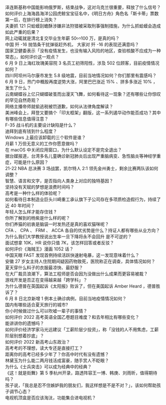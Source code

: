 泽连斯基称中国能影响俄罗斯，结束战争，这对乌克兰很重要，释放了什么信号？  
如何评价上海海昌海洋公园虎鲸宝宝征名中，《明日方舟》角色名「斯卡蒂」票数第一后，在排行榜上消失？  
夫妻抓 121 只蛤蟆刮蟾酥涉嫌非法狩猎被采取刑事强制措施，为什么抓蛤蟆会造成如此严重的后果？  
网上动辄就是清北复交毕业生年薪 50∽100 万，是真的吗？  
中国 歼 -16 抛箔条干扰弹驱赶外机， 大家对 歼 -16 的表现还满意吗？  
国家卫健委表示「没有疫情发生，也没有输入风险的地区，查验核酸不应成为一种常态」，如何评价这一观点？  
6 月 9 日上海红玫瑰美容院 3 名员工初筛阳性，涉及 502 位顾客，目前疫情情况如何？  
四川阿坝州马尔康市发生 5.8 级地震，目前当地情况如何？你们那里有震感吗？  
6 月 9 日，热门中概股再度逆势大涨，阿里巴巴涨近 15% 、拼多多涨近 10% ，发生了什么？  
云南蝴蝶谷上亿只蝴蝶破茧而出漫天飞舞，如何看待这一现象？还有哪些让你惊叹的罕见自然奇观？  
网络主播帝师就偷逃税被罚道歉，如何从法律角度解读？  
美洲峰会上，拜登又要搞个「印太框架」翻版，这一系列遏华动作能否成功？其中有哪些信息值得注意？  
F-35 战斗机的主要设计缺陷是什么？  
迪拜到底有钱到什么程度？  
Windows 上最应该卸载的三个软件是谁？  
月薪 1 万但无意义的工作你愿意做吗？  
在 macOS 中关闭应用窗口，为什么默认设定不是完全退出？  
据台媒报道，台湾多名儿童确诊新冠肺炎后出现严重脑病变、急性脑炎等神经学重症，可能是什么原因？  
21-22 NBA 总决赛 3 场战罢，凯尔特人 2:1 领先金州勇士，剩余比赛两队该如何调整？  
智慧、语言和文字，是否指向人类身上对应的独特基因？  
坚持没有天赋的梦想是浪费时间吗？  
高考是一种什么样的体验呢？  
如何看待日本制造业巨头川崎重工承认旗下子公司存在多项质检造假行为，持续了近 40 年时间？  
年轻人怎么样才能存住钱 ?  
你所了解到的杨紫是什么样的呢？  
你们养猫的初衷是脑袋一时发热还是真的喜欢猫咪呢？  
CFA 、 CPA 、 FRM 、 ACCA 各自的优劣势是什么？持证人都有哪些从业方向？  
为什么我们大学教授说出生率一旦下降将永不会回升 是不可逆的？  
面试想拿 10K，HR 说你只值 7K，该怎样回答或者反驳？  
如何评价《海贼王》漫画 1052 话？  
中国天眼 FAST 发现首例持续活跃快速射电暴，这一发现意味着什么？  
安徽 27 岁女主持人住院期间疑因药物致死，医院称正在调查，具体情况如何？  
夏天穿什么料子的衣服最凉快、最舒服？  
在大厂裁员浪潮下，算法工程师是否会因为没做出什么成果而更容易被裁？  
游戏开发是否正在变得越来越「跨学科」？  
为什么德普在英国起诉《太阳报》败诉了，但在美国起诉 Amber Heard ，德普胜诉了？  
6 月 8 日北京新增 1 例本土确诊病例，目前当地疫情情况如何？  
国内有哪些适合夏天旅行的城市?  
你小时候做过什么可以吹嘘一辈子的事情？  
如何评价 2022 高考英语全国乙卷题目难度？和去年相比有哪些变化？  
能讲讲你的遗憾吗？  
如何评价经济学家马光远建议「工薪阶层少投资」，称「没钱的人不用焦虑，工薪阶层别想着抄底」？  
如何评价 2022 新高考山东政治？  
高考考的不理想，读大专还是直接打工？  
距离你的高考已经多少年了？你高中时代有没有遗憾？  
林黛玉为什么能二两月钱活成富豪，随手赏人不眨眼？  
为什么《士兵突击》可以成为经典中的经典？  
《这！就是街舞》第 5 季杭州开录，路透阵容王一博、韩庚、刘雨昕，值得期待吗？  
孩子说，「我总是忍不住嫉妒我的朋友们，我这样想是不是不对？」，该如何帮助孩子调节心态？  
电视机顶盒是否应该淘汰，功能集合进电视机？  

